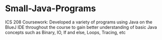 # Small-Java-Programs
ICS 208 Coursework: Developed a variety of programs using Java on the BlueJ IDE throughout the course to gain better understanding of basic Java concepts such as Binary, IO, If and else, Loops, Tracing, etc
